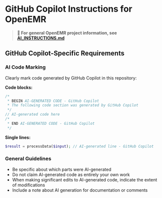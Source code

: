 # GitHub Copilot Instructions for OpenEMR

> **📖 For general OpenEMR project information, see [AI_INSTRUCTIONS.md](../AI_INSTRUCTIONS.md)**

## GitHub Copilot-Specific Requirements

### AI Code Marking
Clearly mark code generated by GitHub Copilot in this repository:

**Code blocks:**
```php
/*
 * BEGIN AI-GENERATED CODE - GitHub Copilot
 * The following code section was generated by GitHub Copilot
 */
// AI-generated code here
/*
 * END AI-GENERATED CODE - GitHub Copilot
 */
```

**Single lines:**
```php
$result = processData($input); // AI-generated line - GitHub Copilot
```

### General Guidelines
- Be specific about which parts were AI-generated
- Do not claim AI-generated code as entirely your own work
- When making significant edits to AI-generated code, indicate the extent of modifications
- Include a note about AI generation for documentation or comments
